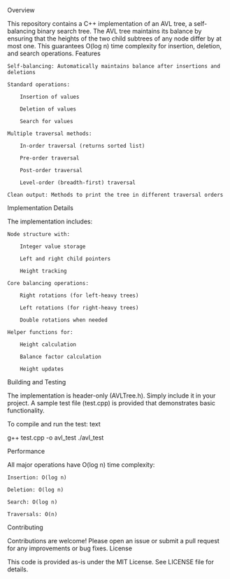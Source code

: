 Overview

This repository contains a C++ implementation of an AVL tree, a self-balancing binary search tree. The AVL tree maintains its balance by ensuring that the heights of the two child subtrees of any node differ by at most one. This guarantees O(log n) time complexity for insertion, deletion, and search operations.
Features

    Self-balancing: Automatically maintains balance after insertions and deletions

    Standard operations:

        Insertion of values

        Deletion of values

        Search for values

    Multiple traversal methods:

        In-order traversal (returns sorted list)

        Pre-order traversal

        Post-order traversal

        Level-order (breadth-first) traversal

    Clean output: Methods to print the tree in different traversal orders

Implementation Details

The implementation includes:

    Node structure with:

        Integer value storage

        Left and right child pointers

        Height tracking

    Core balancing operations:

        Right rotations (for left-heavy trees)

        Left rotations (for right-heavy trees)

        Double rotations when needed

    Helper functions for:

        Height calculation

        Balance factor calculation

        Height updates
        
Building and Testing

The implementation is header-only (AVLTree.h). Simply include it in your project. A sample test file (test.cpp) is provided that demonstrates basic functionality.

To compile and run the test:
text

g++ test.cpp -o avl_test
./avl_test

Performance

All major operations have O(log n) time complexity:

    Insertion: O(log n)

    Deletion: O(log n)

    Search: O(log n)

    Traversals: O(n)

Contributing

Contributions are welcome! Please open an issue or submit a pull request for any improvements or bug fixes.
License

This code is provided as-is under the MIT License. See LICENSE file for details.

